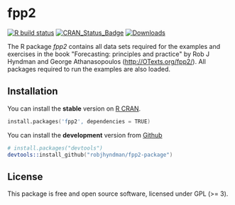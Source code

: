 # fpp2

<!-- badges: start -->
[![R build status](https://github.com/robjhyndman/fpp2-package/workflows/R-CMD-check/badge.svg)](https://github.com/robjhyndman/fpp2-package/actions)
[![CRAN_Status_Badge](http://www.r-pkg.org/badges/version/fpp2)](https://cran.r-project.org/package=fpp2)
[![Downloads](http://cranlogs.r-pkg.org/badges/fpp2)](https://cran.r-project.org/package=fpp2)
<!-- badges: end -->
  
The R package *fpp2* contains all data sets required for the examples and exercises in the book "Forecasting: principles and practice" by Rob J Hyndman and George Athanasopoulos (http://OTexts.org/fpp2/). All packages required to run the examples are also loaded.

## Installation
You can install the **stable** version on
[R CRAN](https://cran.r-project.org/package=fpp2).

```s
install.packages('fpp2', dependencies = TRUE)
```

You can install the **development** version from
[Github](https://github.com/robjhyndman/fpp2-package)

```s
# install.packages("devtools")
devtools::install_github("robjhyndman/fpp2-package")
```


## License

This package is free and open source software, licensed under GPL (>= 3).
